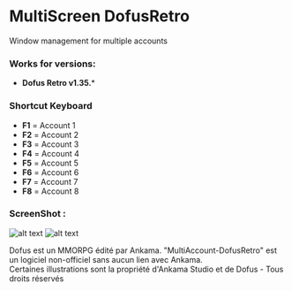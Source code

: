 # MultiScreen DofusRetro
 Window management for multiple accounts

### Works for versions:
- **Dofus Retro v1.35.***

### Shortcut Keyboard
- **F1** = Account 1
- **F2** = Account 2
- **F3** = Account 3
- **F4** = Account 4
- **F5** = Account 5
- **F6** = Account 6
- **F7** = Account 7
- **F8** = Account 8

### ScreenShot :

![alt text](https://github.com/BlueEyesDev/MultiScreen-DofusRetro/blob/main/DofusPath.png?raw=true)
![alt text](https://github.com/BlueEyesDev/MultiScreen-DofusRetro/blob/main/Main.png?raw=true)


Dofus est un MMORPG édité par Ankama. "MultiAccount-DofusRetro" est un logiciel non-officiel sans aucun lien avec Ankama.</br>
Certaines illustrations sont la propriété d'Ankama Studio et de Dofus - Tous droits réservés
